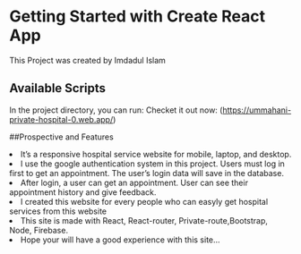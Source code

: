 # Getting Started with Create React App

This Project was created by Imdadul Islam

## Available Scripts

In the project directory, you can run:
Checket it out now:
(https://ummahani-private-hospital-0.web.app/)

##Prospective and Features

<li>It’s a responsive hospital service website for mobile, laptop, and desktop.</li>
<li>I use the google authentication system in this project. Users must log in first to get an appointment. The user’s login data will save in the database.</li>
<li>After login, a user can get an appointment. User can see their appointment history and give feedback. </li>
<li>I created this website for every people who can easyly get hospital services from this website</li>
<li>This site is made with React, React-router, Private-route,Bootstrap, Node, Firebase.</li>
<li>Hope your will have a good experience with this site...</li>
